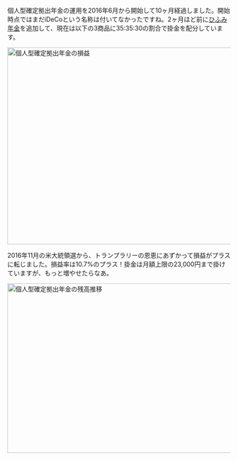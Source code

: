 個人型確定拠出年金の運用を2016年6月から開始して10ヶ月経過しました。開始時点ではまだiDeCoという名称は付いてなかったですね。2ヶ月ほど前に<a href="https://www.rheos.jp/nenkin/" target="_blank">ひふみ年金</a>を追加して、現在は以下の3商品に35:35:30の割合で掛金を配分しています。

<img class="alignnone size-full wp-image-135" src="http://finvx.com/wp-content/uploads/2017/04/iDeCo損益.jpg" alt="個人型確定拠出年金の損益" width="731" height="444" />

2016年11月の米大統領選から、トランプラリーの恩恵にあずかって損益がプラスに転じました。損益率は10.7%のプラス！掛金は月額上限の23,000円まで掛けていますが、もっと増やせたらなあ。

<img class="alignnone size-full wp-image-134" src="http://finvx.com/wp-content/uploads/2017/04/iDeCo-graph.jpg" alt="個人型確定拠出年金の残高推移" width="762" height="382" />